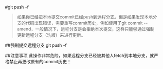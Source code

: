#git push -f
>如果你已经把本地提交commit已经push到远程分支。但是如果发现本地分支的代码出现错误，需要重写commit历史，例如使用了git commit --amend，一般情况下，远程分支是会拒绝本次提交，这样只能够通过强制更新远程分支（洗版）来进行更新。

##强制提交远程分支
    git push -f
    
##注意事项
此操作非常危险，如果远程分支已经被其他人fetch到本地分支，就严格禁止再更改原有的commit历史！
